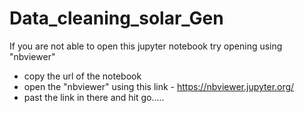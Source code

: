 # Data_cleaning_solar_Gen

If you are not able to open this jupyter notebook try opening using "nbviewer"
- copy the url of the notebook
- open the "nbviewer" using this link - https://nbviewer.jupyter.org/
- past the link in there and hit go.....
